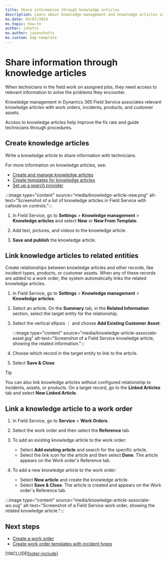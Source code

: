 ```yaml
---
title: Share information through knowledge articles
description: Learn about knowledge management and knowledge articles in Dynamics 365 Field Service.
ms.date: 05/07/2024
ms.topic: how-to
author: jshotts
ms.author: jasonshotts
ms.custom: bap-template
---
```


# Share information through knowledge articles

When technicians in the field work on assigned jobs, they need access to relevant information to solve the problems they encounter.

Knowledge management in Dynamics 365 Field Service associates relevant knowledge articles with work orders, incidents, products, and customer assets.

Access to knowledge articles help improve the fix rate and guide technicians through procedures.

## Create knowledge articles

Write a knowledge article to share information with technicians.

For more information on knowledge articles, see:

- [Create and manage knowledge articles](../customer-service/use/customer-service-hub-user-guide-knowledge-article.md)
- [Create templates for knowledge articles](../customer-service/use/create-templates-knowledge-article.md)
- [Set up a search provider](../customer-service/administer/set-up-search-providers.md)

:::image type="content" source="media/knowledge-article-new.png" alt-text="Screenshot of a list of knowledge articles in Field Service with callouts on controls.":::

1. In Field Service, go to **Settings** > **Knowledge management** > **Knowledge articles** and select **New** or **New From Template**.

1. Add text, pictures, and videos to the knowledge article.

1. **Save and publish** the knowledge article.

## Link knowledge articles to related entities

Create relationships between knowledge articles and other records, like incident types, products, or customer assets. When any of these records are added to a work order, the system automatically links the related knowledge articles.

1. In Field Service, go to **Settings** > **Knowledge management** > **Knowledge articles**.

1. Select an article. On the **Summary** tab, in the **Related Information** section, select the target entity for the relationship.

1. Select the vertical ellipsis &vellip; and choose **Add Existing Customer Asset**.

   :::image type="content" source="media/knowledge-article-associate-asset.jpg" alt-text="Screenshot of a Field Service knowledge article, showing the related information.":::

1. Choose which record in the target entity to link to the article.

1. Select **Save & Close**

> [!TIP]
> You can also link knowledge articles without configured relationship to incidents, assets, or products. On a target record, go to the **Linked Articles** tab and select **New Linked Article**.

## Link a knowledge article to a work order

1. In Field Service, go to **Service** > **Work Orders**.

1. Select the work order and then select the **Reference** tab.

1. To add an existing knowledge article to the work order:

   - Select **Add existing article** and search for the specific article.
   - Select the link icon for the article and then select **Done**. The article appears on the Work order's Reference tab.

1. To add a new knowledge article to the work order:

   - Select **New article** and create the knowledge article.
   - Select **Save & Close**. The article is created and appears on the Work order's Reference tab.

:::image type="content" source="media/knowledge-article-associate-wo.svg" alt-text="Screenshot of a Field Service work order, showing the related knowledge article.":::

## Next steps

- [Create a work order](create-work-order.md)
- [Create work order templates with incident types](configure-incident-types.md)

[!INCLUDE[footer-include](../includes/footer-banner.md)]
